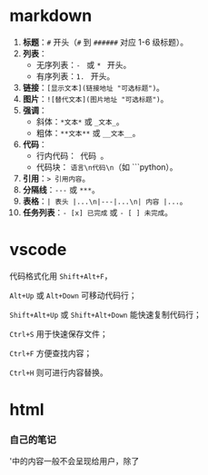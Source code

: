 # markdown

1. **标题**：`#` 开头（`#` 到 `######` 对应 1-6 级标题）。
2. **列表**：
   - 无序列表：`- ` 或 `* ` 开头。
   - 有序列表：`1. ` 开头。
3. **链接**：`[显示文本](链接地址 "可选标题")`。
4. **图片**：`![替代文本](图片地址 "可选标题")`。
5. **强调**：
   - 斜体：`*文本*` 或 `_文本_`。
   - 粗体：`**文本**` 或 `__文本__`。
6. **代码**：
   - 行内代码：` `代码` `。
   - 代码块： ```语言\n代码\n```（如 ```python）。
7. **引用**：`> 引用内容`。
8. **分隔线**：`---` 或 `***`。
9. **表格**：`| 表头 |...\n|---|...\n| 内容 |...`。
10. **任务列表**：`- [x] 已完成` 或 `- [ ] 未完成`。

# vscode

代码格式化用 `Shift+Alt+F`，

`Alt+Up` 或 `Alt+Down` 可移动代码行；

`Shift+Alt+Up` 或 `Shift+Alt+Down` 能快速复制代码行；

`Ctrl+S` 用于快速保存文件；

`Ctrl+F` 方便查找内容；

`Ctrl+H` 则可进行内容替换。

# html

### 自己的笔记

'<head>中的内容一般不会呈现给用户，除了<title>'

***<meta>是单标签<meta charset="utf-8">**,用来指定字体*****

**<link>:rel="",有stylesheet（导入css样式），icon（网页标签图标）**

| `id`    | 所有标签                         | 唯一标识符（CSS/JS选择器） |
| ------- | -------------------------------- | -------------------------- |
| `class` | 所有标签                         | 样式类名（可复用）         |
| `style` | 所有标签                         | 内联样式                   |
| `src`   | `<img>`, `<script>`, `<video>`等 | 资源路径                   |
| `href`  | `<a>`, `<link>`                  | 链接地址                   |
| `alt`   | `<img>`                          | 图片替代文本（无障碍）     |
| `title` | 大多数标签                       | 悬停提示文本               |

### label作用：

1. **扩大点击区域**
   默认情况下，只有点击表单元素（如单选按钮、复选框的小方框）才能触发交互。关联 `<label>` 后，点击标签文字也会触发对应的表单元素（如选中 / 取消复选框），大大提升了操作便捷性，尤其适合移动设备。

   示例：
   未关联 `<label>` 时，只能点击小方框；关联后，点击 "同意协议" 文字也能勾选复选框。

   ```html
   <label for="agree">
     <input type="checkbox" id="agree"> 同意协议
   </label>
   ```

2. **提升可访问性**
   屏幕阅读器会将 `<label>` 的文字与关联的表单元素关联起来，当用户聚焦到表单元素时，阅读器会朗读标签内容，帮助视力障碍用户理解输入项的含义。

3. **明确语义关联**
   通过 `<label>` 明确表单元素与描述文字的对应关系，使 HTML 结构更清晰，便于开发者维护和搜索引擎解析。

4. **避免歧义**
   对于多个相似的表单元素（如一组单选按钮），`<label>` 能清晰区分每个选项的含义，避免用户混淆。

<label>可以使用for属性关联其他标签的id属性，但是当其他标签位于label内部时可以省略

其内部一般放入input和纯文本，不要放入其他块级元素如div，和交互标签如button。

| 标签        | 核心语义                | 适用场景                                 | 关键特征                             |
| ----------- | ----------------------- | ---------------------------------------- | ------------------------------------ |
| `<section>` | 有主题的 “内容区块”     | 章节、标签页内容、表单分组、产品列表区域 | 通常包含标题，内容有明确主题         |
| `<div>`     | 无任何语义的 “容器”     | 纯样式 / 布局辅助（如包裹元素调整间距）  | 仅用于 CSS 或 JS 操作，无语义含义    |
| `<article>` | 可独立分发的 “完整内容” | 博客文章、新闻报道、评论、产品详情       | 内容可单独存在（如单独分享一篇文章） |

在 CSS 中，`position` 属性用于控制元素在页面中的**定位方式**，决定元素如何脱离正常文档流、以及基于哪个参考对象进行位置偏移。它是布局设计的核心属性之一，共有 5 个取值，不同取值对应完全不同的定位逻辑。

### 一、`position` 的 5 个取值及核心特性

| 取值       | 是否脱离文档流 | 定位参考对象                                                 | 核心用途                                           |
| ---------- | -------------- | ------------------------------------------------------------ | -------------------------------------------------- |
| `static`   | ❌ 不脱离       | 无（遵循正常文档流）                                         | 默认值，元素按 HTML 结构顺序排列                   |
| `relative` | ❌ 不脱离       | 元素自身的 “初始位置”                                        | 微调元素位置、作为绝对定位（`absolute`）的参考容器 |
| `absolute` | ✅ 完全脱离     | 最近的 “已定位祖先元素”（非 static），若无则为根元素（`<html>`） | 精准定位元素（如弹窗、悬浮菜单）                   |
| `fixed`    | ✅ 完全脱离     | 浏览器视口（viewport）                                       | 固定元素位置（如顶部导航栏、回到顶部按钮）         |
| `sticky`   | ⚠️ 半脱离       | 父容器的 “可视区域”                                          | 滚动时 “吸顶 / 吸底”（如列表标题、筛选栏）         |

# JS

### 输出

1. **alert()**

   - 功能：在浏览器顶部弹出一个模态对话框，显示指定内容
   - 特点：
     - 会中断程序执行，直到用户点击 "确定" 按钮
     - 无论传入什么类型的参数，都会先转换为字符串再显示
     - 对话框样式由浏览器决定，无法自定义
   - 用途：主要用于简单的信息提示或调试，不适合频繁使用，会影响用户体验

2. **document.write()**

   - 功能：向当前文档中写入内容，直接输出到页面上
   - 特点：
     - 写入的内容会成为 HTML 文档的一部分，可以包含 HTML 标签
     - 如果在文档加载完成后使用，会覆盖整个文档内容
     - 输出位置与脚本执行位置相关
   - 用途：通常用于页面加载过程中动态生成内容，现代开发中较少使用，一般推荐使用 DOM 操作替代

3. **console.log()**

   - 功能：向浏览器的开发者工具控制台输出内容

   - 特点：

     - 输出内容仅在开发者工具的控制台中可见，普通用户看不到
     - 可以输出各种数据类型，包括对象、数组等，不会强制转换为字符串
     - 不会影响页面展示和程序执行流程

   - 用途：主要用于开发调试，输出变量值、执行流程等信息，是开发过程中最常用的调试手段
###  数据类型

1. **Number（数字）**
   包括整数、浮点数、NaN（非数字）和 Infinity（无穷大）
   示例：`let a = 100; let b = 3.14; let c = NaN;`
   
1. **String（字符串）**
   由单引号、双引号或反引号包裹的文本
    示例：`let str1 = 'hello'; let str2 = "world"; let str3 = `JS`;`
   
2. **Boolean（布尔值）**
   只有两个值：`true`（真）和 `false`（假）
    示例：`let isTrue = true; let isFalse = false;`
   
3. **Undefined（未定义）**
   表示变量声明后未赋值时的默认值
   示例：`let x; console.log(x); // undefined`
   
4. **Null（空值）**
   表示一个空的或不存在的引用，主动赋值表示 "无值"
   示例：`let obj = null;`
   
###  let，var和const

        `var`、`let`、`const` 三者核心区别： 

   1. **作用域**：   - `var`：函数作用域   - `let`/`const`：块级作用域（`{}` 内有效）
      
   1. **变量提升**：   - `var`：声明提升，可提前访问（undefined）   - `let`/`const`：有暂时性死区，声明前访问报错 
      
   2. **赋值特性**：   - `var`/`let`：可重复赋值   - `const`：声明时必须赋值，且不可重新赋值（但对象属性可修改）
      
   3. **重复声明**：   - `var`：允许同一作用域重复声明   - `let`/`const`：同一作用域禁止重复声明 现代开发建议：优先用 `const`（常量）和 `let`（变量），避免 `var`。杂项


​           
​        
###  杂项 

`typeof` 是 JavaScript 中用于检测数据类型的运算符，语法为 `typeof 变量/值`，返回一个表示数据类型的字符串。

```html
!undefined // true

!null // true

!0 // true

!NaN // true

!"" // true

!54 // false

!'hello' // false
```

### 字符串

s.length返回长度

s.charAt(x)返回x位置的字符  不存在时返回空

